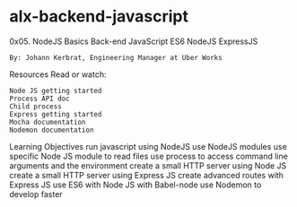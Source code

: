 # alx-backend-javascript
0x05. NodeJS Basics
Back-end JavaScript ES6 NodeJS ExpressJS

    By: Johann Kerbrat, Engineering Manager at Uber Works


Resources
    Read or watch:

    Node JS getting started
    Process API doc
    Child process
    Express getting started
    Mocha documentation
    Nodemon documentation

Learning Objectives
    run javascript using NodeJS
    use NodeJS modules
    use specific Node JS module to read files
    use process to access command line arguments and the environment
    create a small HTTP server using Node JS
    create a small HTTP server using Express JS
    create advanced routes with Express JS
    use ES6 with Node JS with Babel-node
    use Nodemon to develop faster
